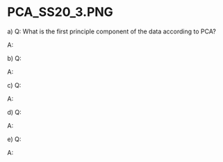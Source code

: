 # PCA_SS20_3.PNG 

a) Q: What is the first principle component of the data according to PCA?

A:

b) Q: 

A:

c) Q: 

A:

d) Q: 

A:

e) Q: 

A:
